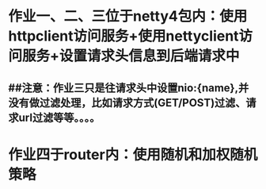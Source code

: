 作业一、二、三位于netty4包内：使用httpclient访问服务+使用nettyclient访问服务+设置请求头信息到后端请求中
==============

##注意：作业三只是往请求头中设置nio:{name},并没有做过滤处理，比如请求方式(GET/POST)过滤、请求url过滤等等。。。。
--------------------


作业四于router内：使用随机和加权随机策略
==============
